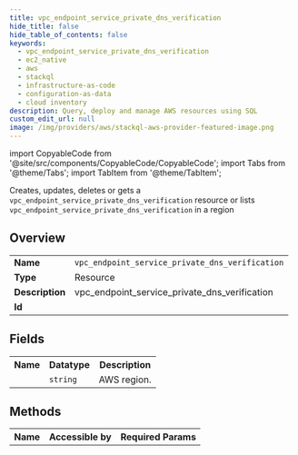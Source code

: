 ```yaml
---
title: vpc_endpoint_service_private_dns_verification
hide_title: false
hide_table_of_contents: false
keywords:
  - vpc_endpoint_service_private_dns_verification
  - ec2_native
  - aws
  - stackql
  - infrastructure-as-code
  - configuration-as-data
  - cloud inventory
description: Query, deploy and manage AWS resources using SQL
custom_edit_url: null
image: /img/providers/aws/stackql-aws-provider-featured-image.png
---
```


import CopyableCode from '@site/src/components/CopyableCode/CopyableCode';
import Tabs from '@theme/Tabs';
import TabItem from '@theme/TabItem';

Creates, updates, deletes or gets a <code>vpc_endpoint_service_private_dns_verification</code> resource or lists <code>vpc_endpoint_service_private_dns_verification</code> in a region

## Overview
<table><tbody>
<tr><td><b>Name</b></td><td><code>vpc_endpoint_service_private_dns_verification</code></td></tr>
<tr><td><b>Type</b></td><td>Resource</td></tr>
<tr><td><b>Description</b></td><td>vpc_endpoint_service_private_dns_verification</td></tr>
<tr><td><b>Id</b></td><td><CopyableCode code="aws.ec2_native.vpc_endpoint_service_private_dns_verification" /></td></tr>
</tbody></table>

## Fields
<table><tbody><tr><th>Name</th><th>Datatype</th><th>Description</th></tr><tr><td><CopyableCode code="region" /></td><td><code>string</code></td><td>AWS region.</td></tr>
</tbody></table>

## Methods

<table><tbody>
  <tr>
    <th>Name</th>
    <th>Accessible by</th>
    <th>Required Params</th>
  </tr>
</tbody></table>






